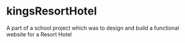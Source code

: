 # kingsResortHotel
A part of a school project which was to design and build a functional website for a Resort Hotel
